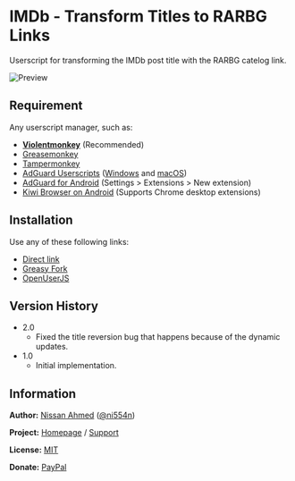 # IMDb - Transform Titles to RARBG Links

Userscript for transforming the IMDb post title with the RARBG catelog link.

![Preview](https://github.com/ni554n/userscripts/raw/master/.images/imdb-transform-titles-to-rarbg-links.png)

## Requirement

Any userscript manager, such as:

- [**Violentmonkey**](https://violentmonkey.github.io/get-it/) (Recommended)
- [Greasemonkey](https://addons.mozilla.org/en-US/firefox/addon/greasemonkey/)
- [Tampermonkey](https://www.tampermonkey.net/)
- [AdGuard Userscripts](https://kb.adguard.com/en/general/userscripts) ([Windows](https://kb.adguard.com/en/windows/features/extensions) and [macOS](https://kb.adguard.com/en/macos/features/extensions))
- [AdGuard for Android](https://adguard.com/en/adguard-android/overview.html) (Settings > Extensions > New extension)
- [Kiwi Browser on Android](https://play.google.com/store/apps/details?id=com.kiwibrowser.browser) (Supports Chrome desktop extensions)

## Installation

Use any of these following links:

- [Direct link](https://github.com/ni554n/userscripts/raw/master/imdb/transform-titles-to-rarbg-links/imdb-transform-titles-to-rarbg-links.user.js)
- [Greasy Fork](https://greasyfork.org/en/scripts/433480-imdb-transform-titles-to-rarbg-links)
- [OpenUserJS](https://openuserjs.org/scripts/ni554n/IMDb_-_Transform_Titles_to_RARBG_Links)

## Version History

- 2.0
  - Fixed the title reversion bug that happens because of the dynamic updates.
- 1.0
  - Initial implementation.

## Information

**Author:** [Nissan Ahmed](https://ni554n.github.io) ([@ni554n](https://twitter.com/ni554n))

**Project:** [Homepage](https://github.com/ni554n/userscripts/) / [Support](https://github.com/ni554n/userscripts/issues)

**License:** [MIT](https://github.com/ni554n/userscripts/blob/master/LICENSE)

**Donate:** [PayPal](https://paypal.me/ni554n)
